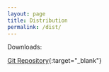 ```yaml
---
layout: page
title: Distribution
permalink: /dist/
---
```



Downloads:

[Git Repository](https://github.com/niklaushirt){:target="_blank"}

